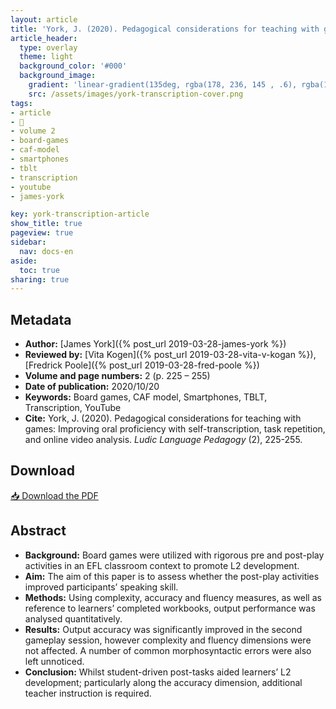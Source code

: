 ```yaml
---
layout: article
title: 'York, J. (2020). Pedagogical considerations for teaching with games: Improving oral proficiency with self-transcription, task repetition, and online video analysis'
article_header:
  type: overlay
  theme: light
  background_color: '#000'
  background_image:
    gradient: 'linear-gradient(135deg, rgba(178, 236, 145 , .6), rgba(147, 81, 182, .6))'
    src: /assets/images/york-transcription-cover.png
tags:
- article
- 📔
- volume 2
- board-games
- caf-model
- smartphones
- tblt
- transcription
- youtube
- james-york

key: york-transcription-article
show_title: true
pageview: true
sidebar:
  nav: docs-en
aside:
  toc: true
sharing: true
---
```



<meta name="citation_title" content="Pedagogical considerations for teaching with games: Improving oral proficiency with self-transcription, task repetition, and online video analysis">
<meta name="citation_author" content="York, James">
<meta name="citation_publication_date" content="2020/10/20">
<meta name="citation_journal_title" content="Ludic Language Pedagogy">
<meta name="citation_volume" content="2">
<meta name="citation_firstpage" content="225">
<meta name="citation_lastpage" content="255">
<meta name="citation_pdf_url" content="http://www.llpjournal.org/assets/publication-pdfs/j-york-transcription.pdf">


<!--more-->

## Metadata

- **Author:** [James York]({% post_url 2019-03-28-james-york %})
- **Reviewed by:** [Vita Kogen]({% post_url 2019-03-28-vita-v-kogan %}), [Fredrick Poole]({% post_url 2019-03-28-fred-poole %})
- **Volume and page numbers:** 2 (p. 225 – 255)
- **Date of publication:** 2020/10/20
- **Keywords:** Board games, CAF model, Smartphones, TBLT, Transcription, YouTube
- **Cite:** York, J. (2020). Pedagogical considerations for teaching with games: Improving oral proficiency with self-transcription, task repetition, and online video analysis. *Ludic Language Pedagogy* (2), 225-255.

## Download

<a class="button button--action button--rounded button--lg" href="/assets/publication-pdfs/j-york-transcription.pdf"><i class="fas fa-file-download"></i> 📥 Download the PDF </a>

## Abstract

- **Background:** Board games were utilized with rigorous pre and post-play activities in an EFL classroom context to promote L2 development.
- **Aim:** The aim of this paper is to assess whether the post-play activities improved participants’ speaking skill.
- **Methods:** Using complexity, accuracy and fluency measures, as well as reference to learners’ completed workbooks, output performance was analysed quantitatively.
- **Results:** Output accuracy was significantly improved in the second gameplay session, however complexity and fluency dimensions were not affected. A number of common morphosyntactic errors were also left unnoticed.
- **Conclusion:** Whilst student-driven post-tasks aided learners’ L2 development; particularly along the accuracy dimension, additional teacher instruction is required. 
